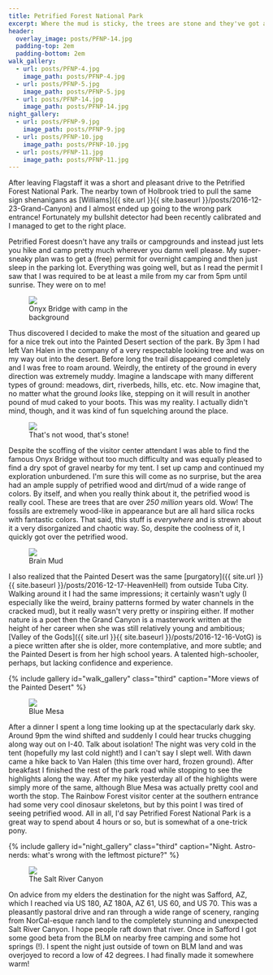 ```yaml
---
title: Petrified Forest National Park
excerpt: Where the mud is sticky, the trees are stone and they've got a big collection of dinosaur bones!
header:
  overlay_image: posts/PFNP-14.jpg
  padding-top: 2em
  padding-bottom: 2em
walk_gallery:
  - url: posts/PFNP-4.jpg
    image_path: posts/PFNP-4.jpg
  - url: posts/PFNP-5.jpg
    image_path: posts/PFNP-5.jpg
  - url: posts/PFNP-14.jpg
    image_path: posts/PFNP-14.jpg
night_gallery:
  - url: posts/PFNP-9.jpg
    image_path: posts/PFNP-9.jpg
  - url: posts/PFNP-10.jpg
    image_path: posts/PFNP-10.jpg
  - url: posts/PFNP-11.jpg
    image_path: posts/PFNP-11.jpg
---
```


After leaving Flagstaff it was a short and pleasant drive to the
Petrified Forest National Park. The nearby town of Holbrook tried to
pull the same sign shenanigans as [Williams]({{ site.url }}{{
site.baseurl }}/posts/2016-12-23-Grand-Canyon) and I almost ended up
going to the wrong park entrance! Fortunately my bullshit detector
had been recently calibrated and I managed to get to the right place.

Petrified Forest doesn't have any trails or campgrounds and instead
just lets you hike and camp pretty much wherever you damn well
please. My super-sneaky plan was to get a (free) permit for overnight
camping and then just sleep in the parking lot. Everything was going
well, but as I read the permit I saw that I was required to be at
least a mile from my car from 5pm until sunrise. They were on to me!

<figure class="align-right" style="width:50%">
 <a href="{{ site.url }}{{ site.baseurl }}/images/posts/PFNP-3.jpg">
 <img src="{{ site.url }}{{ site.baseurl }}/images/posts/PFNP-3.jpg">
 </a>
 <figcaption>Onyx Bridge with camp in the background</figcaption>
</figure>

Thus discovered I decided to make the most of the situation and geared
up for a nice trek out into the Painted Desert section of the park. By
3pm I had left Van Halen in the company of a very respectable looking
tree and was on my way out into the desert. Before long the trail
disappeared completely and I was free to roam around. Weirdly, the
entirety of the ground in every direction was extremely muddy. Imagine
a landscape with many different types of ground: meadows, dirt,
riverbeds, hills, etc. etc. Now imagine that, no matter what the
ground *looks* like, stepping on it will result in another pound of
mud caked to your boots. This was my reality. I actually didn't mind,
though, and it was kind of fun squelching around the place.

<figure class="align-left" style="width:50%">
 <a href="{{ site.url }}{{ site.baseurl }}/images/posts/PFNP-1.jpg">
 <img src="{{ site.url }}{{ site.baseurl }}/images/posts/PFNP-1.jpg">
 </a>
 <figcaption>That's not wood, that's stone!</figcaption>
</figure>

Despite the scoffing of the visitor center attendant I was able to
find the famous Onyx Bridge without too much difficulty and was
equally pleased to find a dry spot of gravel nearby for my tent. I set
up camp and continued my exploration unburdened. I'm sure this will
come as no surprise, but the area had an ample supply of petrified
wood and dirt/mud of a wide range of colors. By itself, and when you
really think about it, the petrified wood is really cool. These are
trees that are over *250 million* years old. Wow! The fossils are
extremely wood-like in appearance but are all hard silica rocks with
fantastic colors. That said, this stuff is *everywhere* and is strewn
about it a very disorganized and chaotic way. So, despite the coolness
of it, I quickly got over the petrified wood.

<figure class="align-right" style="width:50%">
 <a href="{{ site.url }}{{ site.baseurl }}/images/posts/PFNP-2.jpg">
 <img src="{{ site.url }}{{ site.baseurl }}/images/posts/PFNP-2.jpg">
 </a>
 <figcaption>Brain Mud</figcaption>
</figure>

I also realized that the Painted Desert was the same [purgatory]({{
site.url }}{{ site.baseurl }}/posts/2016-12-17-HeavenHell) from
outside Tuba City. Walking around it I had the same impressions; it
certainly wasn't ugly (I especially like the weird, brainy patterns
formed by water channels in the cracked mud), but it really wasn't very
pretty or inspiring either. If mother nature is a poet then the Grand
Canyon is a masterwork written at the height of her career when she
was still relatively young and ambitious; [Valley of the Gods]({{
site.url }}{{ site.baseurl }}/posts/2016-12-16-VotG) is a piece
written after she is older, more contemplative, and more subtle; and
the Painted Desert is from her high school years. A talented
high-schooler, perhaps, but lacking confidence and experience.

{% include gallery id="walk_gallery" class="third" caption="More views of the Painted Desert" %}

<figure class="align-left" style="width:50%">
 <a href="{{ site.url }}{{ site.baseurl }}/images/posts/PFNP-13.jpg">
 <img src="{{ site.url }}{{ site.baseurl }}/images/posts/PFNP-13.jpg">
 </a>
 <figcaption>Blue Mesa</figcaption>
</figure>

After a dinner I spent a long time looking up at the spectacularly
dark sky. Around 9pm the wind shifted and suddenly I could hear trucks
chugging along way out on I-40. Talk about isolation! The night was
very cold in the tent (hopefully my last cold night!) and I can't say
I slept well. With dawn came a hike back to Van Halen (this time over
hard, frozen ground). After breakfast I finished the rest of the park
road while stopping to see the highlights along the way. After my hike
yesterday all of the highlights were simply more of the same, although
Blue Mesa was actually pretty cool and worth the stop. The Rainbow
Forest visitor center at the southern entrance had some very cool
dinosaur skeletons, but by this point I was tired of seeing petrified
wood. All in all, I'd say Petrified Forest National Park is a great
way to spend about 4 hours or so, but is somewhat of a one-trick pony.

{% include gallery id="night_gallery" class="third" caption="Night. Astro-nerds: what's wrong with the leftmost picture?" %}

<figure class="align-right" style="width:50%">
 <a href="{{ site.url }}{{ site.baseurl }}/images/posts/PFNP-15.jpg">
 <img src="{{ site.url }}{{ site.baseurl }}/images/posts/PFNP-15.jpg">
 </a>
 <figcaption>The Salt River Canyon</figcaption>
</figure>

On advice from my elders the destination for the night was Safford,
AZ, which I reached via US 180, AZ 180A, AZ 61, US 60, and US 70. This
was a pleasantly pastoral drive and ran through a wide range of
scenery, ranging from NorCal-esque ranch land to the completely
stunning and unexpected Salt River Canyon. I hope people raft down
that river. Once in Safford I got some good beta from the BLM on
nearby free camping and some hot springs (!). I spent the night just
outside of town on BLM land and was overjoyed to record a low of 42
degrees. I had finally made it somewhere warm!
